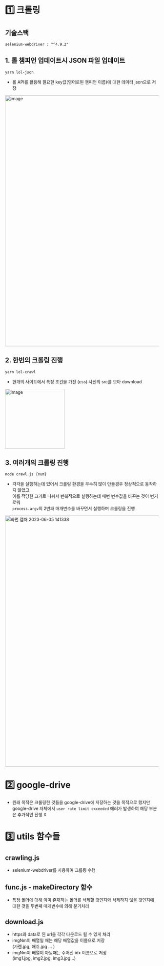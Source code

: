 # 1️⃣ 크롤링

## 기술스택

`selenium-webdriver : "^4.9.2"`

## 1. 롤 챔피언 업데이트시 JSON 파일 업데이트

`yarn lol-json`

- 롤 API를 활용해 필요한 key값(영어로된 챔피언 이름)에 대한 데이터 json으로 저장

<img width="818" alt="image" src="https://github.com/khw970421/google-crawler/assets/59253551/95f0da0f-09a2-4c73-8dae-a0a885b8042e">


## 2. 한번의 크롤링 진행

`yarn lol-crawl`

- 한개의 사이트에서 특정 조건을 가진 (css) 사진의 src를 모아 download

<img width="195" alt="image" src="https://github.com/khw970421/google-crawler/assets/59253551/74f70a7d-0858-4ed1-acfe-95ee47e2f7a5">


## 3. 여러개의 크롤링 진행

`node crawl.js {num}`

- 각각을 실행하는데 있어서 크롤링 환경을 무수히 많이 만들경우 정상적으로 동작하지 않았고  
  이를 적당한 크기로 나눠서 반복적으로 실행하는데 매번 변수값을 바꾸는 것이 번거로워  
  `process.argv`의 2번째 매개변수를 바꾸면서 실행하며 크롤링을 진행

<img width="818" alt="화면 캡처 2023-06-05 141338" src="https://github.com/khw970421/google-crawler/assets/59253551/b9ad56e9-b152-4f67-9a3d-7a15640e7b98">

# 2️⃣ google-drive

- 원래 목적은 크롤링한 것들을 google-drive에 저장하는 것을 목적으로 했지만
  google-drive 자체에서 `user rate limit exceeded` 에러가 발생하여 해당 부분은 추가적인 진행 X

# 3️⃣ utils 함수들

## crawling.js

- selenium-webdriver를 사용하여 크롤링 수행

## func.js - makeDirectory 함수

- 특정 폴더에 대해 이미 존재하는 폴더를 삭제할 것인지와 삭제하지 않을 것인지에 대한 것을 두번째 매개변수에 의해 분기처리

## download.js

- https와 data로 된 url을 각각 다운로드 될 수 있게 처리
- imgNm이 배열일 때는 해당 배열값을 이름으로 저장  
  (가렌.jpg, 애쉬.jpg ... )
- imgNm이 배열이 아닐때는 주어진 idx 이름으로 저장  
  (img1.jpg, img2.jpg, img3.jpg...)
